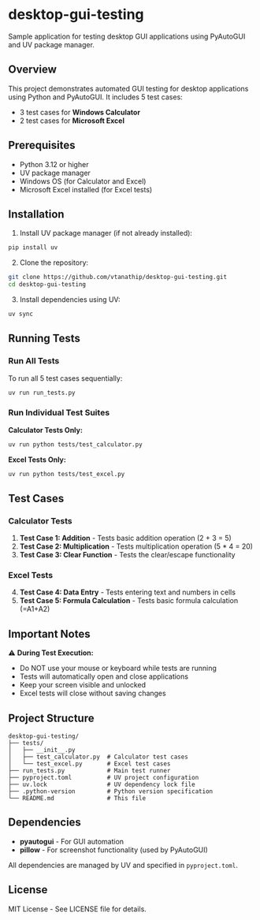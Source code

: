 # desktop-gui-testing

Sample application for testing desktop GUI applications using PyAutoGUI and UV package manager.

## Overview

This project demonstrates automated GUI testing for desktop applications using Python and PyAutoGUI. It includes 5 test cases:
- 3 test cases for **Windows Calculator**
- 2 test cases for **Microsoft Excel**

## Prerequisites

- Python 3.12 or higher
- UV package manager
- Windows OS (for Calculator and Excel)
- Microsoft Excel installed (for Excel tests)

## Installation

1. Install UV package manager (if not already installed):
```bash
pip install uv
```

2. Clone the repository:
```bash
git clone https://github.com/vtanathip/desktop-gui-testing.git
cd desktop-gui-testing
```

3. Install dependencies using UV:
```bash
uv sync
```

## Running Tests

### Run All Tests
To run all 5 test cases sequentially:
```bash
uv run run_tests.py
```

### Run Individual Test Suites

**Calculator Tests Only:**
```bash
uv run python tests/test_calculator.py
```

**Excel Tests Only:**
```bash
uv run python tests/test_excel.py
```

## Test Cases

### Calculator Tests

1. **Test Case 1: Addition** - Tests basic addition operation (2 + 3 = 5)
2. **Test Case 2: Multiplication** - Tests multiplication operation (5 * 4 = 20)
3. **Test Case 3: Clear Function** - Tests the clear/escape functionality

### Excel Tests

4. **Test Case 4: Data Entry** - Tests entering text and numbers in cells
5. **Test Case 5: Formula Calculation** - Tests basic formula calculation (=A1+A2)

## Important Notes

⚠️ **During Test Execution:**
- Do NOT use your mouse or keyboard while tests are running
- Tests will automatically open and close applications
- Keep your screen visible and unlocked
- Excel tests will close without saving changes

## Project Structure

```
desktop-gui-testing/
├── tests/
│   ├── __init__.py
│   ├── test_calculator.py  # Calculator test cases
│   └── test_excel.py       # Excel test cases
├── run_tests.py            # Main test runner
├── pyproject.toml          # UV project configuration
├── uv.lock                 # UV dependency lock file
├── .python-version         # Python version specification
└── README.md               # This file
```

## Dependencies

- **pyautogui** - For GUI automation
- **pillow** - For screenshot functionality (used by PyAutoGUI)

All dependencies are managed by UV and specified in `pyproject.toml`.

## License

MIT License - See LICENSE file for details.

